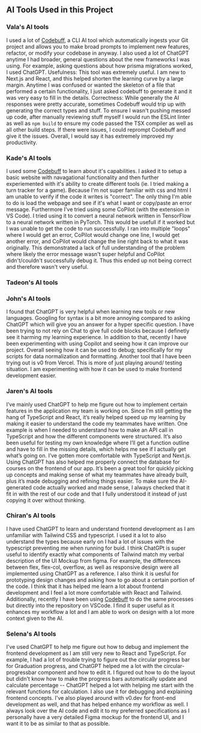 ## AI Tools Used in this Project

### Vala's AI tools
I used a lot of [Codebuff](https://www.codebuff.com/), a CLI AI tool which automatically ingests your Git project and allows you to make broad prompts to implement new features, refactor, or modify your codebase in anyway.
I also used a lot of ChatGPT anytime I had broader, general questions about the new frameworks I was using. For example, asking questions about how prisma migrations worked, I used ChatGPT.
Usefulness: This tool was extremely useful. I am new to Next.js and React, and this helped shorten the learning curve by a large margin. Anytime I was confused or wanted the skeleton of a file that performed a certain functionality, I just asked codebuff to generate it and it was very easy to fill in the details.
Correctness: While generally the AI responses were pretty accurate, sometimes Codebuff would trip up with generating the correct types and stuff. To ensure I wasn't pushing messed up code, after manually reviewing stuff myself I would run the ESLint linter as well as `npm build` to ensure my code passed the TSX compiler as well as all other build steps. If there were issues, I could reprompt Codebuff and give it the issues. Overall, I would say it has extremely improved my productivity.

### Kade's AI tools
I used some [Codebuff](https://www.codebuff.com/) to learn about it's capabilities. I asked it to setup a basic website with navagational functionality and then further experiemented with it's ability to create different tools (ie. I tried making a turn tracker for a game). Because I'm not super familiar with css and html I am unable to verify if the code it writes is "correct". The only thing I'm able to do is load the webpage and see if it's what I want or copy/paste an error message. Furthermore I've tried using some CoPilot (with the extension in VS Code). I tried using it to convert a neural network written in TensorFlow to a neural network written in PyTorch. This would be usefull if it worked but I was unable to get the code to run successfully. I ran into multiple "loops" where I would get an error, CoPilot would change one line, I would get another error, and CoPilot would change the line right back to what it was originally. This demonstrated a lack of full understanding of the problem where likely the error message wasn't super helpful and CoPilot didn't/couldn't successfully debug it. Thus this ended up not being correct and therefore wasn't very useful.

### Tadeon's AI tools
### John's AI tools
I found that ChatGPT is very helpful when learning new tools or new languages. Googling for syntax is a bit more annoying compared to asking ChatGPT which will give you an answer for a hyper specific question. I have been trying to not rely on Chat to give full code blocks because I definetly see it harming my learning experience. In addition to that, recently I have been experimenting with using Copilot and seeing how it can improve our project. Overall seeing how it can be used to debug; specifically for my scripts for data normalization and formatting. Another tool that I have been trying out is v0 from Vercel. This is more of just playing around/ testing situation. I am experimenting with how it can be used to make frontend development easier.
### Jaren's AI tools
I’ve mainly used ChatGPT to help me figure out how to implement certain features in the application my team is working on. Since I’m still getting the hang of TypeScript and React, it’s really helped speed up my learning by making it easier to understand the code my teammates have written. One example is when I needed to understand how to make an API call in TypeScript and how the different components were structured. It’s also been useful for testing my own knowledge where I’ll get a function outline and have to fill in the missing details, which helps me see if I actually get what’s going on. I’ve gotten more comfortable with TypeScript and Next.js. Using ChatGPT has also helped me properly connect the database for courses on the frontend of our app. It’s been a great tool for quickly picking up concepts and making sense of what my teammates have already built, plus it’s made debugging and refining things easier. To make sure the AI-generated code actually worked and made sense, I always checked that it fit in with the rest of our code and that I fully understood it instead of just copying it over without thinking.
### Chiran's AI tools
I have used ChatGPT to learn and understand frontend development as I am unfamiliar with Tailwind CSS and typescript. I used it a lot to also understand the types because early on I had a lot of issues with the typescript preventing me when running for buid. I think ChatGPt is super useful to identify exactly what components of Tailwind match my verbal description of the UI Mockup from figma. For example, the differences between flex, flex-col, overflow, as well as responsive design were all implemented using ChatGPT as a reference. I also think it is uesful for prototyping design changes and asking how to go about a certain portion of the code. I think that it has helped me learn a lot about frontend development and I feel a lot more comfortable with React and Tailwind. Additionally, recently I have been using [Codebuff](https://www.codebuff.com/) to do the same processes but directly into the repository on VSCode. I find it super useful as it enhances my workflow a lot and I am able to work on design with a lot more context given to the AI.
### Selena's AI tools
I've used ChatGPT to help me figure out how to debug and implement the frontend development as I am still very new to React and TypeScript. For example, I had a lot of trouble trying to figure out the circular progress bar for Graduation progress, and ChatGPT helped me a lot with the circular-progressbar component and how to edit it. I figured out how to do the layout but didn't know how to make the progress bars automatically update and calculate percentage -- ChatGPT  helped a lot with helping me start with the relevant functions for calculation. I also use it for debugging and explaining frontend concepts. I've also played around with v0.dev for front-end development as well, and that has helped enhance my workflow as well. I always look over the AI code and edit it to my preferred specifications as I personally have a very detailed Figma mockup for the frontend UI, and I want it to be as similar to that as possible.

